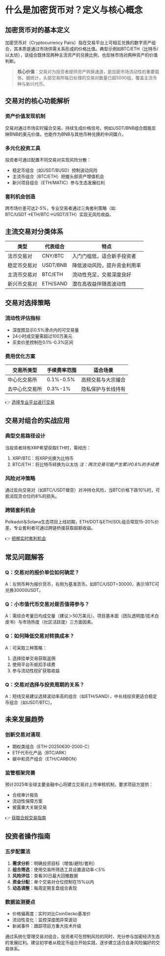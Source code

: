 # 什么是加密货币对？定义与核心概念

## 加密货币对的基本定义
加密货币对（Cryptocurrency Pairs）指在交易平台上可相互兑换的数字资产组合，其本质是通过市场供需关系形成的价格比值。典型示例如BTC/ETH（比特币/以太坊），该组合既体现两种主流资产的兑换比例，也反映市场对两种资产的价值判断。

> **核心价值**：交易对为投资者提供资产转换通道，是加密市场流动性的重要载体。据统计，头部交易所每日处理的交易对数量已超5000组，覆盖主流币种与新兴代币。

## 交易对的核心功能解析

### 资产价值发现机制
交易对通过市场实时撮合交易，持续生成价格信号。例如USDT/BNB组合既能反映BNB的美元价值，也能作为BNB与其他币种兑换的中间媒介。

### 多元化投资工具
投资者可通过配置不同交易对实现风险分散：
- 稳定币组合（如USDT/BUSD）控制波动风险
- 主流币组合（BTC/ETH）把握头部资产增值机会
- 新兴项目组合（ETH/MATIC）参与生态发展红利

### 套利机会创造
跨市场价差可达2-5%，专业交易者通过三角套利策略（如BTC/USDT→ETH/BTC→USDT/ETH）实现无风险收益。

## 主流交易对分类体系

| 类型       | 代表组合         | 特点                          |
|------------|------------------|-----------------------------|
| 法币交易对 | CNY/BTC          | 入门门槛低，适合新手投资者     |
| 稳定币交易对 | USDT/BNB        | 降低波动风险，提升资金利用率   |
| 主流币交易对 | BTC/ETH         | 流动性充足，交易深度良好       |
| 新兴币交易对 | ETH/SAND        | 潜在高收益伴随高波动性         |

## 交易对选择策略

### 流动性评估指标
- 深度图显示0.5%滑点内的可交易量
- 24小时成交量需超过100万美元
- 买卖价差控制在0.1%-0.3%区间

### 费用优化方案
| 交易所类型 | 手续费率范围 | 适合场景               |
|------------|--------------|------------------------|
| 中心化交易所 | 0.1%-0.5%    | 高频交易与大宗撮合     |
| 去中心化交易所 | 0.3%-1%      | 隐私保护与长线持有     |

👉 [选择专业平台进行交易](https://bit.ly/okx_welcome)

## 交易对组合的实战应用

### 典型交易路径设计
当投资者持有XRP希望获取ETH时，需经历：
1. XRP/BTC：将XRP兑换为比特币
2. BTC/ETH：将比特币转换为以太坊
*注：两次交易可能产生累计0.6%的手续费*

### 风险对冲策略
通过反向交易对（如BTC/USDT做空）对冲持仓风险，当BTC价格下跌10%时，可抵消现货仓位约8%的损失。

### 跨链套利机会
Polkadot与Solana生态项目上线初期，ETH/DOT与ETH/SOL组合常现15-20%价差，专业套利者可通过跨链桥接获取超额收益。

👉 [把握实时套利机会](https://bit.ly/okx_welcome)

## 常见问题解答

### Q：交易对的报价单位如何确定？
A：左侧币种为报价货币，右侧为基准货币。如BTC/USDT=30000，表示1BTC可兑换30000USDT。

### Q：小市值代币交易对是否值得参与？
A：需综合考量日均成交量（建议＞50万美元）、项目基本面（团队透明度/技术白皮书）与市场热度（社区活跃度）三方面因素。

### Q：如何降低交易对转换成本？
A：可采取三种策略：
1. 选择挂单交易获取返佣
2. 使用平台币抵扣手续费
3. 参与流动性挖矿获取收益

### Q：交易对选择与投资周期的关系？
A：短线交易建议选择波动率高的组合（如ETH/SAND），中长线投资更适合稳定币组合（如USDT/BTC）。

## 未来发展趋势

### 创新交易对涌现
- 期权类组合（ETH-20250630-2000-C）
- ETF代币化产品（BTC/ARK）
- 碳中和资产组合（ETH/CARBON）

### 监管框架完善
预计2025年全球主要金融中心将建立交易对上市审核机制，要求项目方提供：
- 合规审计报告
- 流动性保障方案
- 披露重大关联交易

👉 [获取合规交易指南](https://bit.ly/okx_welcome)

## 投资者操作指南

### 五步配置法
1. **需求分析**：明确投资目标（增值/避险/套利）
2. **组合筛选**：使用交易所筛选工具设置波动率＜5%
3. **风险评估**：查看30日最大回撤数据
4. **资金分配**：单个交易对仓位控制在15%以内
5. **动态调整**：每周定期复盘组合表现

### 数据监测要点
- 价格偏离度：实时对比CoinGecko基准价
- 流动性变化：监控深度图异常波动
- 新闻事件：跟踪项目方重大技术升级

通过系统化管理交易对组合，投资者可在控制风险的同时，充分参与加密经济生态的发展红利。建议初学者从稳定币组合开始实践，逐步建立适合自身风险偏好的交易体系。